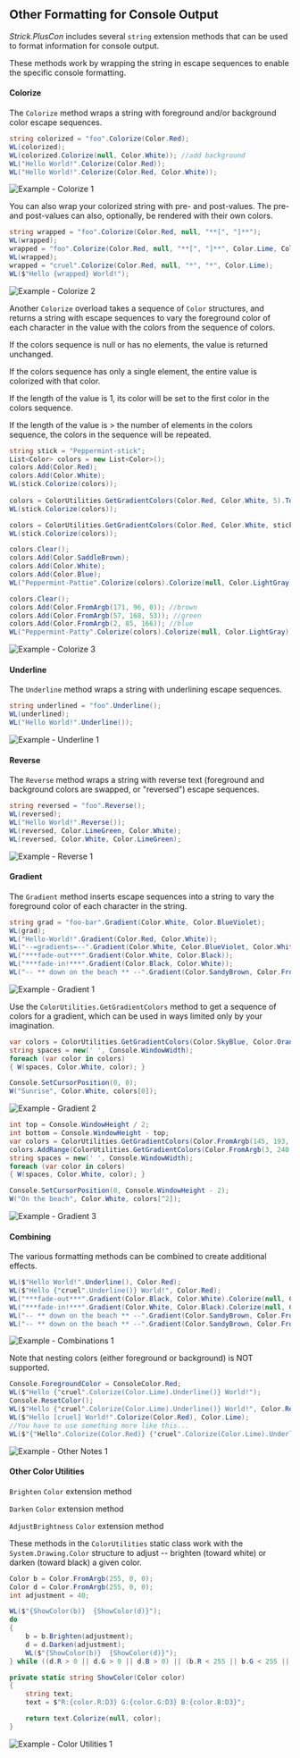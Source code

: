 ## Other Formatting for Console Output
*Strick.PlusCon* includes several `string` extension methods that can be used to 
format information for console output.

These methods work by wrapping the string in escape sequences to enable the 
specific console formatting.


#### Colorize
The `Colorize` method wraps a string with foreground and/or background color 
escape sequences.

```c#
string colorized = "foo".Colorize(Color.Red);
WL(colorized);
WL(colorized.Colorize(null, Color.White)); //add background
WL("Hello World!".Colorize(Color.Red));
WL("Hello World!".Colorize(Color.Red, Color.White));
```

![Example - Colorize 1](https://raw.githubusercontent.com/StrickTechnologies/Strick.PlusCon/master/SampleImages/ex_colorize_1.png)

You can also wrap your colorized string with pre- and post-values. 
The pre- and post-values can also, optionally, be rendered with their own colors.

```c#
string wrapped = "foo".Colorize(Color.Red, null, "**[", "]**");
WL(wrapped);
wrapped = "foo".Colorize(Color.Red, null, "**[", "]**", Color.Lime, Color.White);
WL(wrapped);
wrapped = "cruel".Colorize(Color.Red, null, "*", "*", Color.Lime);
WL($"Hello {wrapped} World!");
```

![Example - Colorize 2](https://raw.githubusercontent.com/StrickTechnologies/Strick.PlusCon/master/SampleImages/ex_colorize_2.png)

Another `Colorize` overload takes a sequence of `Color` structures, and 
returns a string with escape sequences to vary the foreground color of 
each character in the value with the colors from the sequence of colors.

If the colors sequence is null or has no elements, the value is returned unchanged.

If the colors sequence has only a single element, the entire value is colorized with that color.

If the length of the value is 1, its color will be set to the first color in the colors sequence. 

If the length of the value is &gt; the number of elements in the colors sequence, 
the colors in the sequence will be repeated.

```c#
string stick = "Peppermint-stick";
List<Color> colors = new List<Color>();
colors.Add(Color.Red);
colors.Add(Color.White);
WL(stick.Colorize(colors));
		
colors = ColorUtilities.GetGradientColors(Color.Red, Color.White, 5).ToList();
WL(stick.Colorize(colors));

colors = ColorUtilities.GetGradientColors(Color.Red, Color.White, stick.Length).ToList();
WL(stick.Colorize(colors));

colors.Clear();
colors.Add(Color.SaddleBrown);
colors.Add(Color.White);
colors.Add(Color.Blue);
WL("Peppermint-Pattie".Colorize(colors).Colorize(null, Color.LightGray));

colors.Clear();
colors.Add(Color.FromArgb(171, 96, 0)); //brown
colors.Add(Color.FromArgb(57, 168, 53)); //green
colors.Add(Color.FromArgb(2, 85, 166)); //blue
WL("Peppermint-Patty".Colorize(colors).Colorize(null, Color.LightGray));
```

![Example - Colorize 3](https://raw.githubusercontent.com/StrickTechnologies/Strick.PlusCon/master/SampleImages/ex_colorize_3.png)


#### Underline
The `Underline` method wraps a string with underlining escape sequences.

```c#
string underlined = "foo".Underline();
WL(underlined);
WL("Hello World!".Underline());
```

![Example - Underline 1](https://raw.githubusercontent.com/StrickTechnologies/Strick.PlusCon/master/SampleImages/ex_underline_1.png)

#### Reverse
The `Reverse` method wraps a string with reverse text (foreground and background colors are swapped, or "reversed") escape sequences.

```c#
string reversed = "foo".Reverse();
WL(reversed);
WL("Hello World!".Reverse());
WL(reversed, Color.LimeGreen, Color.White);
WL(reversed, Color.White, Color.LimeGreen);
```

![Example - Reverse 1](https://raw.githubusercontent.com/StrickTechnologies/Strick.PlusCon/master/SampleImages/ex_reverse_1.png)

#### Gradient
The `Gradient` method inserts escape sequences into a string to vary the foreground color of each character in the string.

```c#
string grad = "foo-bar".Gradient(Color.White, Color.BlueViolet);
WL(grad);
WL("Hello-World!".Gradient(Color.Red, Color.White));
WL("--=gradients=--".Gradient(Color.White, Color.BlueViolet, Color.White));
WL("***fade-out***".Gradient(Color.White, Color.Black));
WL("***fade-in!***".Gradient(Color.Black, Color.White));
WL("-- ** down on the beach ** --".Gradient(Color.SandyBrown, Color.FromArgb(3, 240, 165), Color.FromArgb(145, 193, 255)));
```

![Example - Gradient 1](https://raw.githubusercontent.com/StrickTechnologies/Strick.PlusCon/master/SampleImages/ex_gradient_1.png)

Use the `ColorUtilities.GetGradientColors` method to get a sequence of colors for a gradient, 
which can be used in ways limited only by your imagination.

```c#
var colors = ColorUtilities.GetGradientColors(Color.SkyBlue, Color.Orange, Console.WindowHeight).ToList();
string spaces = new(' ', Console.WindowWidth);
foreach (var color in colors)
{ W(spaces, Color.White, color); }

Console.SetCursorPosition(0, 0);
W("Sunrise", Color.White, colors[0]);
```

![Example - Gradient 2](https://raw.githubusercontent.com/StrickTechnologies/Strick.PlusCon/master/SampleImages/ex_gradient_2.png)

```c#
int top = Console.WindowHeight / 2;
int bottom = Console.WindowHeight - top;
var colors = ColorUtilities.GetGradientColors(Color.FromArgb(145, 193, 255), Color.FromArgb(3, 240, 165), top).ToList();
colors.AddRange(ColorUtilities.GetGradientColors(Color.FromArgb(3, 240, 165), Color.SandyBrown, bottom));
string spaces = new(' ', Console.WindowWidth);
foreach (var color in colors)
{ W(spaces, Color.White, color); }

Console.SetCursorPosition(0, Console.WindowHeight - 2);
W("On the beach", Color.White, colors[^2]);
```

![Example - Gradient 3](https://raw.githubusercontent.com/StrickTechnologies/Strick.PlusCon/master/SampleImages/ex_gradient_3.png)

#### Combining
The various formatting methods can be combined to create additional effects.

```c#
WL($"Hello World!".Underline(), Color.Red);
WL($"Hello {"cruel".Underline()} World!", Color.Red);
WL("***fade-out***".Gradient(Color.Black, Color.White).Colorize(null, Color.White));
WL("***fade-in!***".Gradient(Color.White, Color.Black).Colorize(null, Color.White));
WL("-- ** down on the beach ** --".Gradient(Color.SandyBrown, Color.FromArgb(3, 240, 165), Color.FromArgb(145, 193, 255)).Reverse());
WL("-- ** down on the beach ** --".Gradient(Color.SandyBrown, Color.FromArgb(3, 240, 165), Color.FromArgb(145, 193, 255)).Underline());
```

![Example - Combinations 1](https://raw.githubusercontent.com/StrickTechnologies/Strick.PlusCon/master/SampleImages/ex_combo_1.png)

Note that nesting colors (either foreground or background) is NOT supported.  

```c#
Console.ForegroundColor = ConsoleColor.Red;
WL($"Hello {"cruel".Colorize(Color.Lime).Underline()} World!");
Console.ResetColor();
WL($"Hello {"cruel".Colorize(Color.Lime).Underline()} World!", Color.Red);
WL($"Hello [cruel] World!".Colorize(Color.Red), Color.Lime);
//You have to use something more like this...
WL($"{"Hello".Colorize(Color.Red)} {"cruel".Colorize(Color.Lime).Underline()} {"World!".Colorize(Color.Red)}");
```

![Example - Other Notes 1](https://raw.githubusercontent.com/StrickTechnologies/Strick.PlusCon/master/SampleImages/ex_notes_1.png)

#### Other Color Utilities
`Brighten` `Color` extension method

`Darken` `Color` extension method

`AdjustBrightness` `Color` extension method

These methods in the `ColorUtilities` static class work with the `System.Drawing.Color` structure 
to adjust -- brighten (toward white) or darken (toward black) a given color.

```c#
Color b = Color.FromArgb(255, 0, 0);
Color d = Color.FromArgb(255, 0, 0);
int adjustment = 40;

WL($"{ShowColor(b)}  {ShowColor(d)}");
do
{
	b = b.Brighten(adjustment);
	d = d.Darken(adjustment);
	WL($"{ShowColor(b)}  {ShowColor(d)}");
} while ((d.R > 0 || d.G > 0 || d.B > 0) || (b.R < 255 || b.G < 255 || b.B < 255));

private static string ShowColor(Color color)
{
	string text;
	text = $"R:{color.R:D3} G:{color.G:D3} B:{color.B:D3}";

	return text.Colorize(null, color);
}
```

![Example - Color Utilities 1](https://raw.githubusercontent.com/StrickTechnologies/Strick.PlusCon/master/SampleImages/ex_colorutil_1.png)
